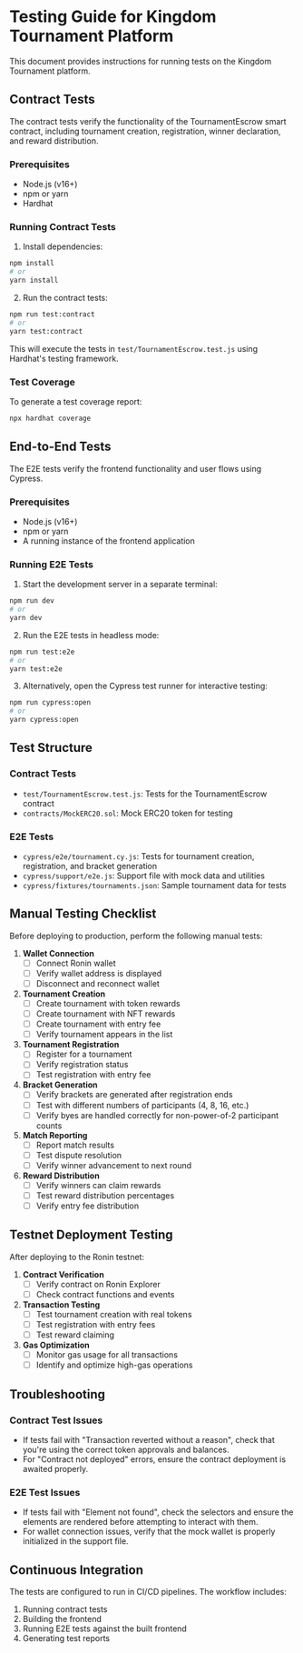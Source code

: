 # Testing Guide for Kingdom Tournament Platform

This document provides instructions for running tests on the Kingdom Tournament platform.

## Contract Tests

The contract tests verify the functionality of the TournamentEscrow smart contract, including tournament creation, registration, winner declaration, and reward distribution.

### Prerequisites

- Node.js (v16+)
- npm or yarn
- Hardhat

### Running Contract Tests

1. Install dependencies:
```bash
npm install
# or
yarn install
```

2. Run the contract tests:
```bash
npm run test:contract
# or
yarn test:contract
```

This will execute the tests in `test/TournamentEscrow.test.js` using Hardhat's testing framework.

### Test Coverage

To generate a test coverage report:

```bash
npx hardhat coverage
```

## End-to-End Tests

The E2E tests verify the frontend functionality and user flows using Cypress.

### Prerequisites

- Node.js (v16+)
- npm or yarn
- A running instance of the frontend application

### Running E2E Tests

1. Start the development server in a separate terminal:
```bash
npm run dev
# or
yarn dev
```

2. Run the E2E tests in headless mode:
```bash
npm run test:e2e
# or
yarn test:e2e
```

3. Alternatively, open the Cypress test runner for interactive testing:
```bash
npm run cypress:open
# or
yarn cypress:open
```

## Test Structure

### Contract Tests

- `test/TournamentEscrow.test.js`: Tests for the TournamentEscrow contract
- `contracts/MockERC20.sol`: Mock ERC20 token for testing

### E2E Tests

- `cypress/e2e/tournament.cy.js`: Tests for tournament creation, registration, and bracket generation
- `cypress/support/e2e.js`: Support file with mock data and utilities
- `cypress/fixtures/tournaments.json`: Sample tournament data for tests

## Manual Testing Checklist

Before deploying to production, perform the following manual tests:

1. **Wallet Connection**
   - [ ] Connect Ronin wallet
   - [ ] Verify wallet address is displayed
   - [ ] Disconnect and reconnect wallet

2. **Tournament Creation**
   - [ ] Create tournament with token rewards
   - [ ] Create tournament with NFT rewards
   - [ ] Create tournament with entry fee
   - [ ] Verify tournament appears in the list

3. **Tournament Registration**
   - [ ] Register for a tournament
   - [ ] Verify registration status
   - [ ] Test registration with entry fee

4. **Bracket Generation**
   - [ ] Verify brackets are generated after registration ends
   - [ ] Test with different numbers of participants (4, 8, 16, etc.)
   - [ ] Verify byes are handled correctly for non-power-of-2 participant counts

5. **Match Reporting**
   - [ ] Report match results
   - [ ] Test dispute resolution
   - [ ] Verify winner advancement to next round

6. **Reward Distribution**
   - [ ] Verify winners can claim rewards
   - [ ] Test reward distribution percentages
   - [ ] Verify entry fee distribution

## Testnet Deployment Testing

After deploying to the Ronin testnet:

1. **Contract Verification**
   - [ ] Verify contract on Ronin Explorer
   - [ ] Check contract functions and events

2. **Transaction Testing**
   - [ ] Test tournament creation with real tokens
   - [ ] Test registration with entry fees
   - [ ] Test reward claiming

3. **Gas Optimization**
   - [ ] Monitor gas usage for all transactions
   - [ ] Identify and optimize high-gas operations

## Troubleshooting

### Contract Test Issues

- If tests fail with "Transaction reverted without a reason", check that you're using the correct token approvals and balances.
- For "Contract not deployed" errors, ensure the contract deployment is awaited properly.

### E2E Test Issues

- If tests fail with "Element not found", check the selectors and ensure the elements are rendered before attempting to interact with them.
- For wallet connection issues, verify that the mock wallet is properly initialized in the support file.

## Continuous Integration

The tests are configured to run in CI/CD pipelines. The workflow includes:

1. Running contract tests
2. Building the frontend
3. Running E2E tests against the built frontend
4. Generating test reports
